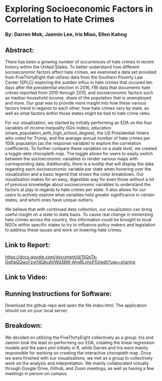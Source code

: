 # Exploring Socioeconomic Factors in Correlation to Hate Crimes 
### By: Darren Mok, Jaemin Lee, Iris Miao, Ellen Kahng
## Abstract:

There has been a growing number of occurrences of hate crimes in recent history within the United States. To better understand how different socioeconomic factors affect hate crimes, we examined a data set provided from FiveThirtyEight that utilizes data from the Southern Poverty Law Center (SPLC) exploring the sudden influx in hate crimes that occured ten days after the presidential election in 2016, FBI data that documents hate crimes reported from 2010 through 2015, and socioeconomic factors such as median household income, share of the population that is unemployed and more. Our goal was to provide more insight into how these various factors trend in regards to each other, how hate crimes vary by state, as well as what factors within those states might be tied to hate crime rates.

For our visualization, we started by initially performing an EDA on the four variables of income inequality (Gini Index), education (share_population_with_high_school_degree), the US Presidential Voters who voted for Trump, and the average annual number of hate crimes per 100k population (as the response variable) to explore the correlation coefficients. To further compare these variables on a state level, we created a toggle-able choropleth map. The toggle allows for users to easily switch between the socioeconomic variables to render various maps with corresponding data. Additionally, there is a tooltip that will display the data regarding each socioeconomic variable per state when hovering over the visualization and a basic legend that shows the color breakdown. Our visualization makes for an easy, digestible way for even those without a lot of previous knowledge about socioeconomic variables to understand the factors at play in regards to hate crimes per state. It also allows for our users to actively explore what variables hold greater significance in certain states, and which ones have unique outliers.

We believe that with continued data collection, our visualization can bring useful insight on a state to state basis. To cause real change in minimizing hate crimes across the country, this information could be brought to local NGOs within specific states to try to  influence policy makers and legislation to address these issues and work on lowering hate crimes.

## Link to Report:
https://docs.google.com/document/d/15QsTk-GqfIaQQwcFzyt14QkcAVWd38M-AhgRLxhxFfU/edit?usp=sharing

## Link to Video:

## Running Instructions for Software:
Download the github repo and open the file *index.html*. The application should run on your local server. 

## Breakdown:
We decided on utilizing the FiveThirtyEight collectively as a group. Iris and Jaemin took the lead on performing our EDA, creating the linear regression models and the pairs plot initially in R, while Darren and Iris were mainly responsible for working on creating the interactive choropleth map. Once we were finished with our visualizations, we met as a group to collectively work on the analysis and interpretation. We mainly collaborated virtually through Google Drive, Github, and Zoom meetings, as well as having a few meetings in person on campus.

